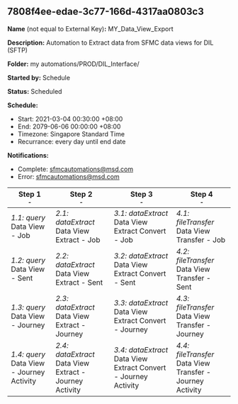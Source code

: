 ## 7808f4ee-edae-3c77-166d-4317aa0803c3

**Name** (not equal to External Key)**:** MY_Data_View_Export

**Description:** Automation to Extract data from SFMC data views for DIL (SFTP)

**Folder:** my automations/PROD/DIL_Interface/

**Started by:** Schedule

**Status:** Scheduled

**Schedule:**

* Start: 2021-03-04 00:30:00 +08:00
* End: 2079-06-06 00:00:00 +08:00
* Timezone: Singapore Standard Time
* Recurrance: every day until end date

**Notifications:**

* Complete: sfmcautomations@msd.com
* Error: sfmcautomations@msd.com

| Step 1<br>_<small>-</small>_ | Step 2<br>_<small>-</small>_ | Step 3<br>_<small>-</small>_ | Step 4<br>_<small>-</small>_ |
| --- | --- | --- | --- |
| _1.1: query_<br>Data View - Job | _2.1: dataExtract_<br>Data View Extract - Job | _3.1: dataExtract_<br>Data View Extract Convert - Job | _4.1: fileTransfer_<br>Data View Transfer - Job |
| _1.2: query_<br>Data View - Sent | _2.2: dataExtract_<br>Data View Extract - Sent | _3.2: dataExtract_<br>Data View Extract Convert - Sent | _4.2: fileTransfer_<br>Data View Transfer - Sent |
| _1.3: query_<br>Data View - Journey | _2.3: dataExtract_<br>Data View Extract - Journey | _3.3: dataExtract_<br>Data View Extract Convert - Journey | _4.3: fileTransfer_<br>Data View Transfer - Journey |
| _1.4: query_<br>Data View - Journey Activity | _2.4: dataExtract_<br>Data View Extract - Journey Activity | _3.4: dataExtract_<br>Data View Extract Convert - Journey Activity | _4.4: fileTransfer_<br>Data View Transfer - Journey Activity |
